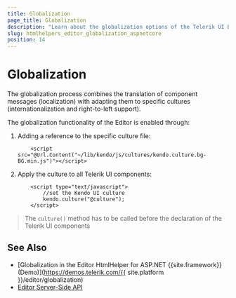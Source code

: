 ```yaml
---
title: Globalization
page_title: Globalization
description: "Learn about the globalization options of the Telerik UI Editor HtmlHelper for {{ site.framework }}."
slug: htmlhelpers_editor_globalization_aspnetcore
position: 14
---
```


# Globalization

The globalization process combines the translation of component messages (localization) with adapting them to specific cultures (internationalization and right-to-left support).

The globalization functionality of the Editor is enabled through:

1. Adding a reference to the specific culture file:

    ```
        <script src="@Url.Content("~/lib/kendo/js/cultures/kendo.culture.bg-BG.min.js")"></script>
    ```

1. Apply the culture to all Telerik UI components:

    ```
        <script type="text/javascript">
            //set the Kendo UI culture
            kendo.culture("@culture");
        </script> 
    ```

> The `culture()` method has to be called before the declaration of the Telerik UI components

## See Also

* [Globalization in the Editor HtmlHelper for ASP.NET {{site.framework}} (Demo)](https://demos.telerik.com/{{ site.platform }}/editor/globalization)
* [Editor Server-Side API](/api/editor)
